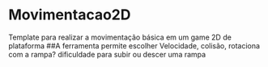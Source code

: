 # Movimentacao2D
 Template para realizar a movimentação básica em um game 2D de plataforma
 ##A ferramenta permite escolher
 Velocidade, colisão, rotaciona com a rampa? dificuldade para subir ou descer uma rampa
